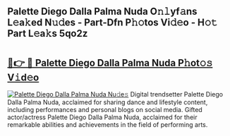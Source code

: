 ## Palette Diego Dalla Palma Nuda O𝚗𝚕yf𝚊ns L𝚎a𝚔ed N𝚞𝚍es - Part-Dfn P𝚑𝚘tos Vi𝚍𝚎o - H𝚘𝚝 Part L𝚎a𝚔s 5qo2z

# <h2><a href="http://kf9nool.oniu.top/?m=Palette+Diego+Dalla+Palma+Nuda">🔗👉 🔴 Palette Diego Dalla Palma Nuda P𝚑ot𝚘𝚜 V𝚒d𝚎o</a></h2>

[![Palette Diego Dalla Palma Nuda Nu𝚍e𝚜](https://i.imgur.com/0qMVB7G.gif)](http://kf9nool.oniu.top/?m=Palette+Diego+Dalla+Palma+Nuda)
Digital trendsetter Palette Diego Dalla Palma Nuda, acclaimed for sharing dance and lifestyle content, including performances and personal blogs on social media. Gifted actor/actress Palette Diego Dalla Palma Nuda, acclaimed for their remarkable abilities and achievements in the field of performing arts.  
